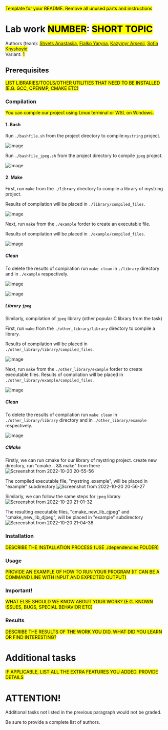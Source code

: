 <mark>Template for your README. Remove all unused parts and instructions</mark>

# Lab work <mark>NUMBER</mark>: <mark>SHORT TOPIC</mark>
Authors (team): <mark>[Shvets Anastasiia](https://github.com/shnasta), [Fialko Yaryna](https://github.com/YarynaFialko), [Kazymyr Arsenii](https://github.com/Arsenii6666), [Sofia Knyshoyid](https://github.com/Sofia-Knyshoyid) </mark><br>
Variant: <mark>1</mark>
## Prerequisites

<mark>LIST LIBRARIES/TOOLS/OTHER UTILITIES THAT NEED TO BE INSTALLED (E.G. GCC, OPENMP, CMAKE ETC)</mark>

### Compilation

<mark>You can compile our project using Linux terminal or WSL on Windows.</mark>

#### 1. Bash

Run ```./bashfile.sh``` from the project directory to compile `mystring` project.

![image](https://user-images.githubusercontent.com/92580927/196960790-e537e510-fd63-44b2-b6f8-c3a9f9f32e62.png)

Run ```./bashfile_jpeg.sh``` from the project directory to compile `jpeg` project.

![image](https://user-images.githubusercontent.com/49194660/197029470-c1985012-a452-4a68-bc3d-187b5e85fef8.png)



#### 2. Make

First, run ```make``` from the ```./library``` directory to compile a library of mystring project.

Results of compilation will be placed in ```./library/compiled_files```.

![image](https://user-images.githubusercontent.com/92580927/196963686-28d2feee-a33c-497b-b0dd-7b74b39eec5b.png)


Next, run ```make``` from the ```./example``` forder to create an executable file. 

Results of compilation will be placed in ```./example/compiled_files```. 

![image](https://user-images.githubusercontent.com/92580927/196964148-4d25dddf-1b9f-4bb0-bfbb-e23e88658f64.png)

##### Clean 

To delete the results of compilation run ```make clean``` in ```./library``` directory and in ```./example``` respectively.

![image](https://user-images.githubusercontent.com/92580927/196969048-983779ae-d6d2-488a-9eb7-750567f9fd5d.png)

![image](https://user-images.githubusercontent.com/92580927/196969881-8bafc6f3-39e2-4d1f-8df1-f2e271d7b599.png)


##### Library `jpeg`

Similarly, compilation of `jpeg` library (other popular C library from the task)


First, run ```make``` from the ```./other_library/library``` directory to compile a library.

Results of compilation will be placed in ```./other_library/library/compiled_files```.

![image](https://user-images.githubusercontent.com/92580927/196971272-b7f1ee92-7ba0-40a3-9254-f2b438fa5853.png)

Next, run ```make``` from the ```./other_library/example``` forder to create executable files. 
Results of compilation will be placed in ```./other_library/example/compiled_files```.

![image](https://user-images.githubusercontent.com/92580927/196972087-76e804f7-debb-460e-ac47-71b4388da1a3.png)

##### Clean

To delete the results of compilation run ```make clean``` in ```./other_library/library``` directory and in ```./other_library/example``` respectively.

![image](https://user-images.githubusercontent.com/92580927/196973145-c60da516-089d-4df2-b6bf-5716988d7b06.png)


##### CMake
Firstly, we can run cmake for our library of mystring project.
create new directory, run "cmake .. && make" from there
![Screenshot from 2022-10-20 20-55-56](https://user-images.githubusercontent.com/87498412/197031190-d4093cf1-c018-4b7c-8a65-c84d6ab4dca7.png)

The compiled executable file, "mystring_example", will be placed in "example" subdirectory
![Screenshot from 2022-10-20 20-56-27](https://user-images.githubusercontent.com/87498412/197031415-f2aa6c7b-4801-4f78-ab3d-e8dbb6525fd8.png)

Similarly, we can follow the same steps for `jpeg` library
![Screenshot from 2022-10-20 21-01-32](https://user-images.githubusercontent.com/87498412/197031651-60df74df-698e-458c-8368-e70749ca4598.png)

The resulting executable files, "cmake_new_lib_cjpeg" and "cmake_new_lib_djpeg", will be placed in "example" subdirectory
![Screenshot from 2022-10-20 21-04-38](https://user-images.githubusercontent.com/87498412/197031865-615ecfbb-7ab2-4620-badf-870e093943a0.png)



### Installation

<mark>DESCRIBE THE INSTALLATION PROCESS (USE ./dependencies FOLDER)</mark>

### Usage

<mark>PROVIDE AN EXAMPLE OF HOW TO RUN YOUR PROGRAM (IT CAN BE A COMMAND LINE WITH INPUT AND EXPECTED OUTPUT)</mark>

### Important!

<mark>WHAT ELSE SHOULD WE KNOW ABOUT YOUR WORK? (E.G. KNOWN ISSUES, BUGS, SPECIAL BEHAVIOR ETC)</mark>

### Results

<mark>DESCRIBE THE RESULTS OF THE WORK YOU DID. WHAT DID YOU LEARN OR FIND INTERESTING?</mark>

# Additional tasks
<mark>IF APPLICABLE, LIST ALL THE EXTRA FEATURES YOU ADDED. PROVIDE DETAILS<mark>

# ATTENTION!
  
Additional tasks not listed in the previous paragraph would not be graded.

Be sure to provide a complete list of authors.

